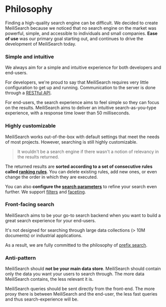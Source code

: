 # Philosophy

Finding a high-quality search engine can be difficult. We decided to create MeiliSearch because we noticed that no search engine on the market was powerful, simple, and accessible to individuals and small companies. **Ease of use** was our primary goal starting out, and continues to drive the development of MeiliSearch today.

### Simple and intuitive

We always aim for a simple and intuitive experience for both developers and end-users.

For developers, we're proud to say that MeiliSearch requires very little configuration to get up and running. Communication to the server is done through a [RESTful API](/reference/api).

For end-users, the search experience aims to feel simple so they can focus on the results. MeiliSearch aims to deliver an intuitive search-as-you-type experience, with a response time lower than 50 milliseconds.

### Highly customizable

MeiliSearch works out-of-the-box with default settings that meet the needs of most projects. However, searching is still highly customizable.

> It wouldn't be a search engine if there wasn't a notion of relevancy in the results returned.

The returned results are **sorted according to a set of consecutive rules called [ranking rules](/learn/core_concepts/relevancy.md#ranking-rules)**. You can delete existing rules, add new ones, or even change the order in which they are executed.

You can also **configure the [search parameters](/reference/features/search_parameters.md)** to refine your search even further. We support [filters](/reference/features/filtering_and_faceted_search.md) and [faceting](/reference/features/filtering_and_faceted_search.md#faceted-search).

### Front-facing search

MeiliSearch aims to be your go-to search backend when you want to build a great search experience for your end-users.

It's not designed for searching through large data collections (> 10M documents) or industrial applications.

As a result, we are fully committed to the philosophy of [prefix search](https://en.wikipedia.org/wiki/Trie).

### Anti-pattern

MeiliSearch should **not be your main data store**. MeiliSearch should contain only the data you want your users to search through. The more data MeiliSearch contains, the less relevant it is.

MeiliSearch queries should be sent directly from the front-end. The more proxy there is between MeiliSearch and the end-user, the less fast queries and thus search-experience will be.
